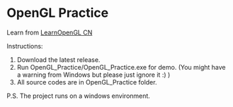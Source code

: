 # OpenGL Practice
Learn from [LearnOpenGL CN](https://learnopengl-cn.github.io)

Instructions:
1. Download the latest release.
2. Run OpenGL_Practice/OpenGL_Practice.exe for demo. (You might have a warning from Windows but please just ignore it :) )
3. All source codes are in OpenGL_Practice folder.

P.S.
The project runs on a windows environment.
